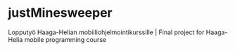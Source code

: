 # justMinesweeper
Lopputyö Haaga-Helian mobiiliohjelmointikurssille | Final project for Haaga-Helia mobile programming course
